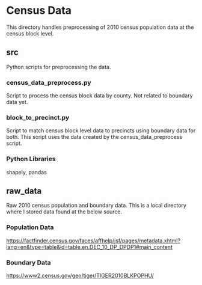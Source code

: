 # Census Data
This directory handles preprocessing of 2010 census population data at the census block level.

## src
Python scripts for preprocessing the data.

### census_data_preprocess.py
Script to process the census block data by county. Not related to boundary data yet.

### block_to_precinct.py
Script to match census block level data to precincts using boundary data for both. This script uses the data created by the census_data_preprocess script.

### Python Libraries
shapely, pandas

## raw_data
Raw 2010 census population and boundary data. This is a local directory where I stored data found at the below source.

### Population Data
https://factfinder.census.gov/faces/affhelp/jsf/pages/metadata.xhtml?lang=en&type=table&id=table.en.DEC_10_DP_DPDP1#main_content

### Boundary Data
https://www2.census.gov/geo/tiger/TIGER2010BLKPOPHU/
